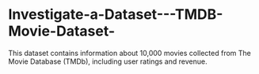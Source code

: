 # Investigate-a-Dataset---TMDB-Movie-Dataset-
This dataset contains information about 10,000 movies collected from The Movie Database (TMDb), including user ratings and revenue.
